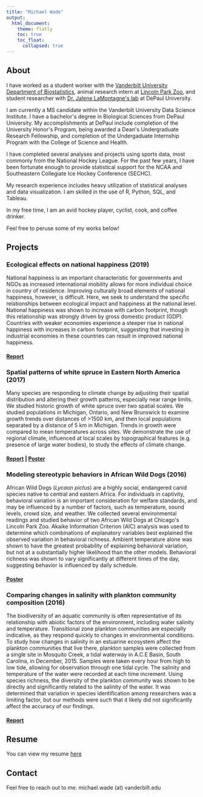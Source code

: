 ```yaml
---
title: "Michael Wade"
output: 
  html_document:
    theme: flatly
    toc: true
    toc_float: 
      collapsed: true
---
```

## About

I have worked as a student worker with the [Vanderbilt University Department of Biostatistics](https://www.vumc.org/biostatistics), animal research intern at [Lincoln Park Zoo](https://www.lpzoo.org), and student researcher with [Dr. Jalene LaMontagne's lab](http://lamontagnelab.weebly.com/) at DePaul University. 

I am currently a MS candidate within the Vanderbilt University Data Science Institute. I have a bachelor's degree in Biological Sciences from DePaul University. My accomplishments at DePaul include completion of the University Honor's Program, being awarded a Dean's Undergraduate Research Fellowship, and completion of the Undergaduate Internship Program with the College of Science and Health. 

I have completed several analyses and projects using sports data, most commonly from the National Hockey League. For the past few years, I have been fortunate enough to provide statistical support for the NCAA and Southeastern Collegiate Ice Hockey Conference (SECHC). 

My research experience includes heavy utilization of statistical analyses and data visualization. I am skilled in the use of R, Python, SQL, and Tableau.

In my free time, I am an avid hockey player, cyclist, cook, and coffee drinker. 

Feel free to peruse some of my works below! 

## Projects 

### Ecological effects on national happiness (2019)
National happiness is an important characteristic for governments and NGOs as increased international mobility allows for more individual choice in country of residence. Improving culturally broad elements of national happiness, however, is difficult. Here, we seek to understand the specific relationships between ecological impact and happiness at the national level. National happiness was shown to increase with carbon footprint, though this relationship was strongly driven by gross domestic product (GDP). Countries with weaker economies experience a steeper rise in national happiness with increases in carbon footprint, suggesting that investing in industrial economies in these countries can result in improved national happiness.

#### [Report](files/final_report_eda.pdf)

### Spatial patterns of white spruce in Eastern North America (2017)
Many species are responding to climate change by adjusting their spatial distribution and altering their growth patterns, especially near range limits. We studied historic growth of white spruce over two spatial scales. We studied populations in Michigan, Ontario, and New Brunswick to examine growth trends over distances of >1500 km, and then local populations separated by a distance of 5 km in Michigan. Trends in growth were compared to mean temperatures across sites. We demonstrate the use of regional climate, influenced at local scales by topographical features (e.g. presence of large water bodies), to study the effects of climate change.

#### [Report](files/wade_thesis_final.pdf) | [Poster](files/caurs_poster.pdf)

### Modeling stereotypic behaviors in African Wild Dogs (2016)
African Wild Dogs (*Lycaon pictus*) are a highly social, endangered canid species native to central and eastern Africa. For individuals in captivity, behavioral variation is an important consideration for welfare standards, and may be influenced by a number of factors, such as temperature, sound levels, crowd size, and weather. We collected several environmental readings and studied behavior of two African Wild Dogs at Chicago's Lincoln Park Zoo. Akaike Information Criterion (AIC) analysis was used to determine which combinations of explanatory variables best explained the observed variation in behavioral richness. Ambient temperature alone was shown to have the greatest probability of explaining behavioral variation, but not at a substantially higher likelihood than the other models. Behavioral richness was shown to vary significantly at different times of the day, suggesting behavior is influenced by daily schedule.

#### [Poster](files/urs_final.pdf)

### Comparing changes in salinity with plankton community composition (2016)
The biodiversity of an aquatic community is often representative of its relationship with abiotic factors of the environment, including water salinity and temperature. Transitional zone plankton communities are especially indicative, as they respond quickly to changes in environmental conditions. To study how changes in salinity in an estuarine ecosystem affect the plankton communities that live there, plankton samples were collected from a single site in Mosquito Creek, a tidal waterway in A.C.E Basin, South Carolina, in December, 2015. Samples were taken every hour from high to low tide, allowing for observation through one tidal cycle. The salinity and temperature of the water were recorded at each time increment. Using species richness, the diversity of the plankton community was shown to be directly and significantly related to the salinity of the water. It was determined that variation in species identification among researchers was a limiting factor, but our methods were such that it likely did not significantly affect the accuracy of our findings.

#### [Report](files/final_report.pdf)

## Resume

You can view my resume [here](files/wade_resume.pdf)

## Contact

Feel free to reach out to me: michael.wade (at) vanderbilt.edu